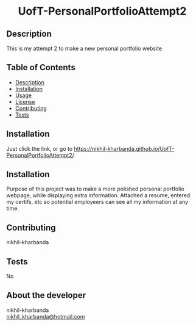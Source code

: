
<h1 align="center">UofT-PersonalPortfolioAttempt2 </h1>


## Description
  This is my attempt 2 to make a new personal portfolio website

## Table of Contents
  - [Description](#description)
  - [Installation](#installation)
  - [Usage](#usage)
  - [License](#license)
  - [Contributing](#contributing)
  - [Tests](#tests)  

## Installation
  Just click the link, or go to https://nikhil-kharbanda.github.io/UofT-PersonalPortfolioAttempt2/

## Installation
  Purpose of this project was to make a more polished personal portfolio webpage, while displaying extra information. Attached a resume, entered my certifs, etc so potential employeers can see all my information at any time.

## Contributing
  nikhil-kharbanda

## Tests
  No

## About the developer 
  nikhil-kharbanda <br >
  nikhil_kharbanda@hotmail.com

  
